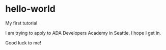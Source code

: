 # hello-world
My first tutorial

I am trying to apply to ADA Developers Academy in Seattle.
I hope I get in.

Good luck to me!
